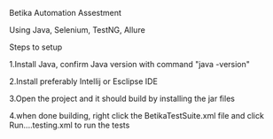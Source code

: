 
Betika Automation Assestment
 
 Using Java, Selenium, TestNG, Allure

Steps to setup

1.Install Java, confirm Java version with command "java -version"

2.Install preferably Intellij or Esclipse IDE

3.Open the project and it should build by installing the jar files 

4.when done building, right click the BetikaTestSuite.xml file and click Run....testing.xml to run the tests
